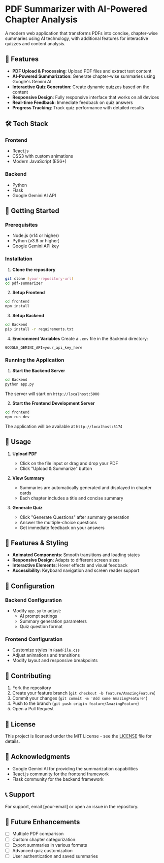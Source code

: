 # PDF Summarizer with AI-Powered Chapter Analysis

A modern web application that transforms PDFs into concise, chapter-wise summaries using AI technology, with additional features for interactive quizzes and content analysis.

## 🌟 Features

- **PDF Upload & Processing**: Upload PDF files and extract text content
- **AI-Powered Summarization**: Generate chapter-wise summaries using Google's Gemini AI
- **Interactive Quiz Generation**: Create dynamic quizzes based on the content
- **Responsive Design**: Fully responsive interface that works on all devices
- **Real-time Feedback**: Immediate feedback on quiz answers
- **Progress Tracking**: Track quiz performance with detailed results

## 🛠️ Tech Stack

### Frontend
- React.js
- CSS3 with custom animations
- Modern JavaScript (ES6+)

### Backend
- Python
- Flask
- Google Gemini AI API

## 🚀 Getting Started

### Prerequisites
- Node.js (v14 or higher)
- Python (v3.8 or higher)
- Google Gemini API key

### Installation

1. **Clone the repository**
```bash
git clone [your-repository-url]
cd pdf-summarizer
```

2. **Setup Frontend**
```bash
cd frontend
npm install
```

3. **Setup Backend**
```bash
cd Backend
pip install -r requirements.txt
```

4. **Environment Variables**
Create a `.env` file in the Backend directory:
```env
GOOGLE_GEMINI_API=your_api_key_here
```

### Running the Application

1. **Start the Backend Server**
```bash
cd Backend
python app.py
```
The server will start on `http://localhost:5000`

2. **Start the Frontend Development Server**
```bash
cd frontend
npm run dev
```
The application will be available at `http://localhost:5174`

## 📱 Usage

1. **Upload PDF**
   - Click on the file input or drag and drop your PDF
   - Click "Upload & Summarize" button

2. **View Summary**
   - Summaries are automatically generated and displayed in chapter cards
   - Each chapter includes a title and concise summary

3. **Generate Quiz**
   - Click "Generate Questions" after summary generation
   - Answer the multiple-choice questions
   - Get immediate feedback on your answers

## 🎨 Features & Styling

- **Animated Components**: Smooth transitions and loading states
- **Responsive Design**: Adapts to different screen sizes
- **Interactive Elements**: Hover effects and visual feedback
- **Accessibility**: Keyboard navigation and screen reader support

## 🔧 Configuration

### Backend Configuration
- Modify `app.py` to adjust:
  - AI prompt settings
  - Summary generation parameters
  - Quiz question format

### Frontend Configuration
- Customize styles in `ReadFile.css`
- Adjust animations and transitions
- Modify layout and responsive breakpoints

## 🤝 Contributing

1. Fork the repository
2. Create your feature branch (`git checkout -b feature/AmazingFeature`)
3. Commit your changes (`git commit -m 'Add some AmazingFeature'`)
4. Push to the branch (`git push origin feature/AmazingFeature`)
5. Open a Pull Request

## 📝 License

This project is licensed under the MIT License - see the [LICENSE](LICENSE) file for details.

## 🙏 Acknowledgments

- Google Gemini AI for providing the summarization capabilities
- React.js community for the frontend framework
- Flask community for the backend framework

## 📞 Support

For support, email [your-email] or open an issue in the repository.

## 🔮 Future Enhancements

- [ ] Multiple PDF comparison
- [ ] Custom chapter categorization
- [ ] Export summaries in various formats
- [ ] Advanced quiz customization
- [ ] User authentication and saved summaries 